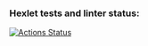 ### Hexlet tests and linter status:
[![Actions Status](https://github.com/AnatoliyYud/python-project-lvl1/workflows/hexlet-check/badge.svg)](https://github.com/AnatoliyYud/python-project-lvl1/actions)